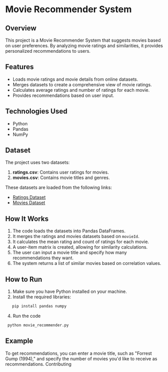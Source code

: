 # Movie Recommender System

## Overview
This project is a Movie Recommender System that suggests movies based on user preferences. By analyzing movie ratings and similarities, it provides personalized recommendations to users.

## Features
- Loads movie ratings and movie details from online datasets.
- Merges datasets to create a comprehensive view of movie ratings.
- Calculates average ratings and number of ratings for each movie.
- Provides recommendations based on user input.

## Technologies Used
- Python
- Pandas
- NumPy

## Dataset
The project uses two datasets:
1. **ratings.csv**: Contains user ratings for movies.
2. **movies.csv**: Contains movie titles and genres.

These datasets are loaded from the following links:
- [Ratings Dataset](https://raw.githubusercontent.com/kueyram/Movie-Recommender-System/refs/heads/main/Data/ratings.csv)
- [Movies Dataset](https://raw.githubusercontent.com/kueyram/Movie-Recommender-System/refs/heads/main/Data/movies.csv)

## How It Works
1. The code loads the datasets into Pandas DataFrames.
2. It merges the ratings and movies datasets based on `movieId`.
3. It calculates the mean rating and count of ratings for each movie.
4. A user-item matrix is created, allowing for similarity calculations.
5. The user can input a movie title and specify how many recommendations they want.
6. The system returns a list of similar movies based on correlation values.

## How to Run
1. Make sure you have Python installed on your machine.
2. Install the required libraries:
```bash
   pip install pandas numpy
```
4. Run the code

```bash
 python movie_recommender.py
```

## Example

To get recommendations, you can enter a movie title, such as "Forrest Gump (1994)," and specify the number of movies you'd like to receive as recommendations.
Contributing
